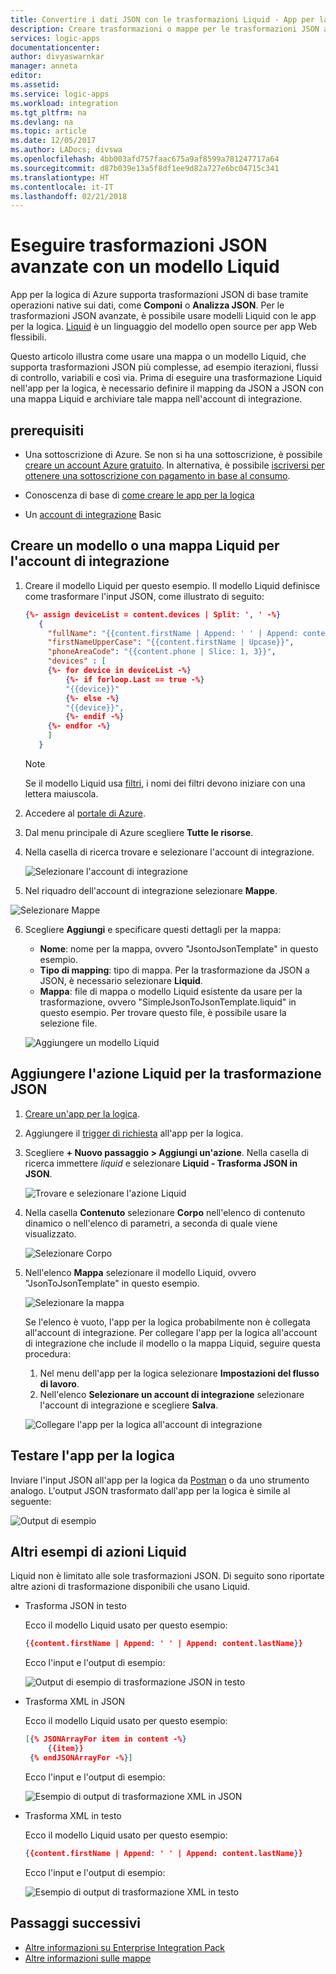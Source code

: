 ```yaml
---
title: Convertire i dati JSON con le trasformazioni Liquid - App per la logica di Azure | Microsoft Docs
description: Creare trasformazioni o mappe per le trasformazioni JSON avanzate usando App per la logica e un modello Liquid.
services: logic-apps
documentationcenter: 
author: divyaswarnkar
manager: anneta
editor: 
ms.assetid: 
ms.service: logic-apps
ms.workload: integration
ms.tgt_pltfrm: na
ms.devlang: na
ms.topic: article
ms.date: 12/05/2017
ms.author: LADocs; divswa
ms.openlocfilehash: 4bb003afd757faac675a9af8599a781247717a64
ms.sourcegitcommit: d87b039e13a5f8df1ee9d82a727e6bc04715c341
ms.translationtype: HT
ms.contentlocale: it-IT
ms.lasthandoff: 02/21/2018
---
```

# <a name="perform-advanced-json-transformations-with-a-liquid-template"></a>Eseguire trasformazioni JSON avanzate con un modello Liquid

App per la logica di Azure supporta trasformazioni JSON di base tramite operazioni native sui dati, come **Componi** o **Analizza JSON**. Per le trasformazioni JSON avanzate, è possibile usare modelli Liquid con le app per la logica. 
[Liquid](https://shopify.github.io/liquid/) è un linguaggio del modello open source per app Web flessibili.
 
Questo articolo illustra come usare una mappa o un modello Liquid, che supporta trasformazioni JSON più complesse, ad esempio iterazioni, flussi di controllo, variabili e così via. Prima di eseguire una trasformazione Liquid nell'app per la logica, è necessario definire il mapping da JSON a JSON con una mappa Liquid e archiviare tale mappa nell'account di integrazione.

## <a name="prerequisites"></a>prerequisiti

* Una sottoscrizione di Azure. Se non si ha una sottoscrizione, è possibile [creare un account Azure gratuito](https://azure.microsoft.com/free/). In alternativa, è possibile [iscriversi per ottenere una sottoscrizione con pagamento in base al consumo](https://azure.microsoft.com/pricing/purchase-options/).

* Conoscenza di base di [come creare le app per la logica](../logic-apps/quickstart-create-first-logic-app-workflow.md)

* Un [account di integrazione](logic-apps-enterprise-integration-create-integration-account.md) Basic


## <a name="create-a-liquid-template-or-map-for-your-integration-account"></a>Creare un modello o una mappa Liquid per l'account di integrazione

1. Creare il modello Liquid per questo esempio. Il modello Liquid definisce come trasformare l'input JSON, come illustrato di seguito:

   ``` json
   {%- assign deviceList = content.devices | Split: ', ' -%}
      {
        "fullName": "{{content.firstName | Append: ' ' | Append: content.lastName}}",
        "firstNameUpperCase": "{{content.firstName | Upcase}}",
        "phoneAreaCode": "{{content.phone | Slice: 1, 3}}",
        "devices" : [
        {%- for device in deviceList -%}
            {%- if forloop.Last == true -%}
            "{{device}}"
            {%- else -%}
            "{{device}}",
            {%- endif -%}
        {%- endfor -%}
        ]
      }
   ```
   > [!NOTE]
   > Se il modello Liquid usa [filtri](https://shopify.github.io/liquid/basics/introduction/#filters), i nomi dei filtri devono iniziare con una lettera maiuscola. 

2. Accedere al [portale di Azure](https://portal.azure.com).

3. Dal menu principale di Azure scegliere **Tutte le risorse**. 

4. Nella casella di ricerca trovare e selezionare l'account di integrazione.

   ![Selezionare l'account di integrazione](./media/logic-apps-enterprise-integration-liquid-transform/select-integration-account.png)

5.  Nel riquadro dell'account di integrazione selezionare **Mappe**.

   ![Selezionare Mappe](./media/logic-apps-enterprise-integration-liquid-transform/add-maps.png)

6. Scegliere **Aggiungi** e specificare questi dettagli per la mappa:

   * **Nome**: nome per la mappa, ovvero "JsontoJsonTemplate" in questo esempio.
   * **Tipo di mapping**: tipo di mappa. Per la trasformazione da JSON a JSON, è necessario selezionare **Liquid**.
   * **Mappa**: file di mappa o modello Liquid esistente da usare per la trasformazione, ovvero "SimpleJsonToJsonTemplate.liquid" in questo esempio. Per trovare questo file, è possibile usare la selezione file.

   ![Aggiungere un modello Liquid](./media/logic-apps-enterprise-integration-liquid-transform/add-liquid-template.png)
    
## <a name="add-the-liquid-action-for-json-transformation"></a>Aggiungere l'azione Liquid per la trasformazione JSON

1. [Creare un'app per la logica](../logic-apps/quickstart-create-first-logic-app-workflow.md).

2. Aggiungere il [trigger di richiesta](../connectors/connectors-native-reqres.md#use-the-http-request-trigger) all'app per la logica.

3. Scegliere **+ Nuovo passaggio > Aggiungi un'azione**. Nella casella di ricerca immettere *liquid* e selezionare **Liquid - Trasforma JSON in JSON**.

   ![Trovare e selezionare l'azione Liquid](./media/logic-apps-enterprise-integration-liquid-transform/search-action-liquid.png)

4. Nella casella **Contenuto** selezionare **Corpo** nell'elenco di contenuto dinamico o nell'elenco di parametri, a seconda di quale viene visualizzato.
  
   ![Selezionare Corpo](./media/logic-apps-enterprise-integration-liquid-transform/select-body.png)
 
5. Nell'elenco **Mappa** selezionare il modello Liquid, ovvero "JsonToJsonTemplate" in questo esempio.

   ![Selezionare la mappa](./media/logic-apps-enterprise-integration-liquid-transform/select-map.png)

   Se l'elenco è vuoto, l'app per la logica probabilmente non è collegata all'account di integrazione. 
   Per collegare l'app per la logica all'account di integrazione che include il modello o la mappa Liquid, seguire questa procedura:

   1. Nel menu dell'app per la logica selezionare **Impostazioni del flusso di lavoro**.
   2. Nell'elenco **Selezionare un account di integrazione** selezionare l'account di integrazione e scegliere **Salva**.

   ![Collegare l'app per la logica all'account di integrazione](./media/logic-apps-enterprise-integration-liquid-transform/link-integration-account.png)

## <a name="test-your-logic-app"></a>Testare l'app per la logica

Inviare l'input JSON all'app per la logica da [Postman](https://www.getpostman.com/postman) o da uno strumento analogo. L'output JSON trasformato dall'app per la logica è simile al seguente:
  
![Output di esempio](./media/logic-apps-enterprise-integration-liquid-transform/example-output-jsontojson.png)

## <a name="more-liquid-action-examples"></a>Altri esempi di azioni Liquid
Liquid non è limitato alle sole trasformazioni JSON. Di seguito sono riportate altre azioni di trasformazione disponibili che usano Liquid.

* Trasforma JSON in testo
  
  Ecco il modello Liquid usato per questo esempio:
   
   ``` json
   {{content.firstName | Append: ' ' | Append: content.lastName}}
   ```
   Ecco l'input e l'output di esempio:
  
   ![Output di esempio di trasformazione JSON in testo](./media/logic-apps-enterprise-integration-liquid-transform/example-output-jsontotext.png)

* Trasforma XML in JSON
  
  Ecco il modello Liquid usato per questo esempio:
   
   ``` json
   [{% JSONArrayFor item in content -%}
        {{item}}
    {% endJSONArrayFor -%}]
   ```
   Ecco l'input e l'output di esempio:

   ![Esempio di output di trasformazione XML in JSON](./media/logic-apps-enterprise-integration-liquid-transform/example-output-xmltojson.png)

* Trasforma XML in testo
  
  Ecco il modello Liquid usato per questo esempio:

   ``` json
   {{content.firstName | Append: ' ' | Append: content.lastName}}
   ```

   Ecco l'input e l'output di esempio:

   ![Esempio di output di trasformazione XML in testo](./media/logic-apps-enterprise-integration-liquid-transform/example-output-xmltotext.png)

## <a name="next-steps"></a>Passaggi successivi

* [Altre informazioni su Enterprise Integration Pack](../logic-apps/logic-apps-enterprise-integration-overview.md "Informazioni su Enterprise Integration Pack")  
* [Altre informazioni sulle mappe](../logic-apps/logic-apps-enterprise-integration-maps.md "Informazioni sulle mappe di Enterprise Integration")  

